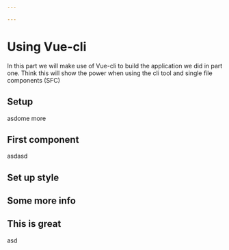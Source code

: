```yaml
---

---
```


# Using Vue-cli
In this part we will make use of Vue-cli to build the application we did in part one. Think this will show the power when using the cli tool and single file components (SFC)

## Setup
asdome more

## First component
asdasd

## Set up style

## Some more info

## This is great
asd